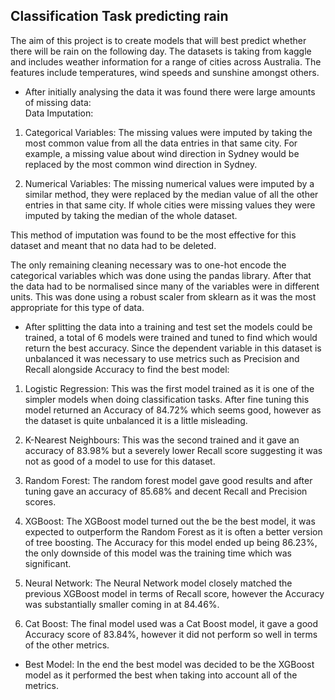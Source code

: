## Classification Task predicting rain

The aim of this project is to create models that will best predict whether there will be rain on the following day. The datasets is taking from kaggle and includes weather information for a range of cities across Australia. The features include temperatures, wind speeds and sunshine amongst others.


* After initially analysing the data it was found there were large amounts of missing data: <br>
Data Imputation: <br>
1. Categorical Variables: The missing values were imputed by taking the most common value from all the data entries in that same city. For example, a missing value about wind direction in Sydney would be replaced by the most common wind direction in Sydney.<br>

2. Numerical Variables: The missing numerical values were imputed by a similar method, they were replaced by the median value of all the other entries in that same city. If whole cities were missing values they were imputed by taking the median of the whole dataset. <br>

This method of imputation was found to be the most effective for this dataset and meant that no data had to be deleted. <br>

The only remaining cleaning necessary was to one-hot encode the categorical variables which was done using the pandas library. After that the data had to be normalised since many of the variables were in different units. This was done using a robust scaler from sklearn as it was the most appropriate for this type of data.

* After splitting the data into a training and test set the models could be trained, a total of 6 models were trained and tuned to find which would return the best accuracy. Since the dependent variable in this dataset is unbalanced it was necessary to use metrics such as Precision and Recall alongside Accuracy to find the best model: <br>

1. Logistic Regression: This was the first model trained as it is one of the simpler models when doing classification tasks. After fine tuning this model returned an Accuracy of 84.72% which seems good, however as the dataset is quite unbalanced it is a little misleading.

2. K-Nearest Neighbours: This was the second trained and it gave an accuracy of 83.98% but a severely lower Recall score suggesting it was not as good of a model to use for this dataset.

3. Random Forest: The random forest model gave good results and after tuning gave an accuracy of 85.68% and decent Recall and Precision scores.

4. XGBoost: The XGBoost model turned out the be the best model, it was expected to outperform the Random Forest as it is often a better version of tree boosting. The Accuracy for this model ended up being 86.23%, the only downside of this model was the training time which was significant.

5. Neural Network: The Neural Network model closely matched the previous XGBoost model in terms of Recall score, however the Accuracy was substantially smaller coming in at 84.46%.

6. Cat Boost: The final model used was a Cat Boost model, it gave a good Accuracy score of 83.84%, however it did not perform so well in terms of the other metrics.

* Best Model: In the end the best model was decided to be the XGBoost model as it performed the best when taking into account all of the metrics.

